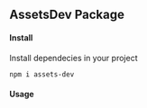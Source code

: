 ## AssetsDev Package

#### Install

Install dependecies in your project

```
npm i assets-dev
```

#### Usage

